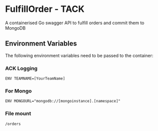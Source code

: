 # FulfillOrder - TACK

A containerised Go swagger API to fulfill orders and commit them to MongoDB

## Environment Variables

The following environment variables need to be passed to the container:

### ACK Logging
```
ENV TEAMNAME=[YourTeamName]
```

### For Mongo
```
ENV MONGOURL="mongodb://[mongoinstance].[namespace]"
```

### File mount
```
/orders
```

